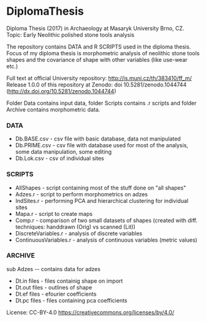 # DiplomaThesis
Diploma Thesis (2017) in Archaeology at Masaryk University Brno, CZ.
Topic: Early Neolithic polished stone tools analysis

The repository contains DATA and R SCRIPTS used in the diploma thesis.
Focus of my diploma thesis is morphometric analysis of neolithic stone tools shapes and 
the covariance of shape with other variables (like use-wear etc.)

Full text at official University repository: http://is.muni.cz/th/383410/ff_m/
Release 1.0.0 of this repository at Zenodo: doi 10.5281/zenodo.1044744 (http://dx.doi.org/10.5281/zenodo.1044744)

Folder Data contains input data, folder Scripts contains .r scripts and folder Archive contains morphometric data.

### DATA

+ Db.BASE.csv - csv file with basic database, data not manipulated
+ Db.PRIME.csv - csv file with database used for most of the analysis, some data manipulation, some editing
+ Db.Lok.csv - csv of individual sites

### SCRIPTS

+ AllShapes - script containing most of the stuff done on "all shapes"
+ Adzes.r - script to perform morphometrics on adzes
+ IndSites.r - performing PCA and hierarchical clustering for individual sites
+ Mapa.r - script to create maps
+ Comp.r - comparison of two small datasets of shapes (created with diff. techniques: handdrawn (Orig) vs scanned (Lit))
+ DiscreteVariables.r - analysis of discrete variables
+ ContinuousVariables.r - analysis of continuous variables (metric values)

### ARCHIVE

sub Adzes -- contains data for adzes
 + Dt.in files - files containig shape on import
 + Dt.out files - outlines of shape
 + Dt.ef files - efourier coefficients
 + Dt.pc files - files containing pca coefficients

License: CC-BY-4.0
https://creativecommons.org/licenses/by/4.0/

